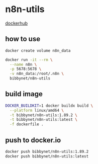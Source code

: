 # n8n-utils

[dockerhub](https://hub.docker.com/r/bibbynet/n8n-utils)

## how to use

```bash
docker create volume n8n_data

docker run -it --rm \
  --name n8n \
  -p 5678:5678 \
  -v n8n_data:/root/.n8n \
  bibbynet/n8n-utils
```

## build image

```bash
DOCKER_BUILDKIT=1 docker buildx build \
  --platform linux/amd64 \
  -t bibbynet/n8n-utils:1.89.2 \
  -t bibbynet/n8n-utils:latest \
  -f dockerfile .
```



## push to docker.io

```bash
docker push bibbynet/n8n-utils:1.89.2
docker push bibbynet/n8n-utils:latest
```
